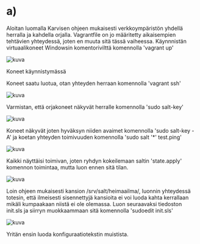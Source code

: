 # a)
Aloitan luomalla Karvisen ohjeen mukaisesti verkkoympäristön yhdellä herralla ja kahdella orjalla.
Vagrantfile on jo määritetty aikaisempien tehtävien yhteydessä, joten en muuta sitä tässä vaiheessa.
Käynnnistän virtuaalikoneet Windowsin komentorivilttä komennolla 'vagrant up'

![kuva](https://github.com/panupeltola/palvelimet/assets/148875059/74943280-9195-4303-8f3f-d82832c20518)

Koneet käynnistymässä

Koneet saatu luotua, otan yhteyden herraan komennolla 'vagrant ssh' 

![kuva](https://github.com/panupeltola/palvelimet/assets/148875059/4dcc9780-e78d-4645-bfdb-12668174def8)

Varmistan, että orjakoneet näkyvät herralle komennolla 'sudo salt-key'

![kuva](https://github.com/panupeltola/palvelimet/assets/148875059/3da32574-43d5-49fa-b42a-2cc783d1daf2)

Koneet näkyvät joten hyväksyn niiden avaimet komennolla 'sudo salt-key -A' ja koetan yhteyden toimivuuden komennolla 'sudo salt '*' test.ping'

![kuva](https://github.com/panupeltola/palvelimet/assets/148875059/d744c008-d3e6-4f00-9b0e-ce61d8f5eb85)

Kaikki näyttäisi toimivan, joten ryhdyn kokeilemaan saltin 'state.apply' komennon toimintaa, mutta luon ennen sitä tilan.

![kuva](https://github.com/panupeltola/palvelimet/assets/148875059/7203cef6-fdef-4981-8c5c-a26bd3bde9ce)

Loin ohjeen mukaisesti kansion /srv/salt/heimaailma/, luonnin yhteydessä totesin, että ilmeisesti sisennettyjä kansioita ei voi luoda kahta kerrallaan mikäli kumpaakaan niistä ei ole olemassa.
Luon seuraavaksi tiedoston init.sls ja siirryn muokkaammaan sitä komennolla 'sudoedit init.sls'

![kuva](https://github.com/panupeltola/palvelimet/assets/148875059/84718d46-5f7e-46d4-ad51-569ef6c55950)

Yritän ensin luoda konfiguraatiotekstin muistista.
